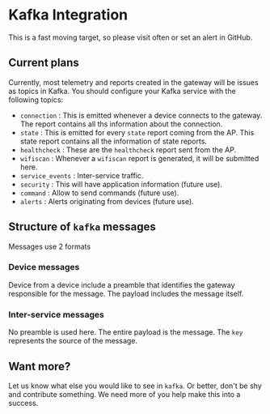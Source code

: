 # Kafka Integration
This is a fast moving target, so please visit often or set an alert in GitHub.

## Current plans
Currently, most telemetry and reports created in the gateway will be issues as topics in Kafka. You should configure 
your Kafka service with the following topics:

- `connection` : This is emitted whenever a device connects to the gateway. The report contains all ths information about the connection. 
- `state` : This is emitted for every `state` report coming from the AP. This state report contains all the information of state reports.  
- `healthcheck` : These are the `healthcheck` report sent from the AP.
- `wifiscan` : Whenever a `wifiscan` report is generated, it will be submitted here.
- `service_events` : Inter-service traffic.
- `security` : This will have application information (future use).
- `command` : Allow to send commands (future use).
- `alerts` : Alerts originating from devices (future use).

## Structure of `kafka` messages
Messages use 2 formats

### Device messages
Device from a device include a preamble that identifies the gateway responsible for the message. The payload 
includes the message itself.

### Inter-service messages
No preamble is used here. The entire payload is the message. The `key` represents the source of the message.

## Want more?
Let us know what else you would like to see in `kafka`. Or better, don't be shy and contribute something. We need more of you 
help make this into a success.